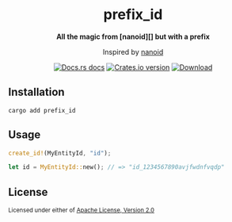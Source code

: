 <h1 align="center">prefix_id</h1>

<div align="center">
  <p>
    <strong>All the magic from [nanoid][] but with a prefix</strong>
  </p>
  <p>Inspired by <a href="https://github.com/nikolay-govorov/nanoid">nanoid</a></p>
</div>

<div align="center">
  <!-- Docs.rs docs -->
  <a href="https://docs.rs/prefix_id">
    <img src="https://img.shields.io/badge/docs-latest-blue.svg?style=flat-square"
      alt="Docs.rs docs" /></a>
  <!-- Crates version -->
  <a href="https://crates.io/crates/prefix_id">
    <img src="https://img.shields.io/crates/v/prefix_id.svg?style=flat-square"
    alt="Crates.io version" /></a>
  <!-- Downloads -->
  <a href="https://crates.io/crates/prefix_id">
    <img src="https://img.shields.io/crates/d/prefix_id.svg?style=flat-square"
      alt="Download" /></a>
</div>

## Installation

```shell
cargo add prefix_id
```

## Usage

```rust
create_id!(MyEntityId, "id");

let id = MyEntityId::new(); // => "id_1234567890avjfwdnfvqdp"
```

## License

<sup>
Licensed under either of <a href="LICENSE-APACHE">Apache License, Version
2.0</a> 
</sup>

<br>

[nanoid]: https://github.com/nikolay-govorov/nanoid
